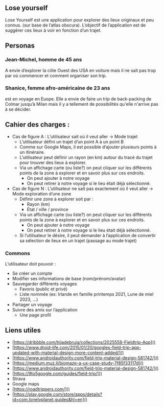 ## Lose yourself

Lose Yourself est une application pour explorer des lieux originaux et peu connus. (sur base de l’atlas obscura). L’objectif de l’application est de suggérer ces lieux à voir en fonction d’un trajet.


## Personas

### Jean-Michel, homme de 45 ans
A envie d’explorer la côte Ouest des USA en voiture mais il ne sait pas trop par où commencer et comment organiser son trip.

### Shanice, femme afro-américaine de 23 ans
est en voyage en Euope. Elle a envie de faire un trip de back-packing de Colmar jusqu’à Milan mais il y a tellement de possibilités qu'elle n'arrive pas à se décider.


## Cahier des charges : 

- Cas de figure A : L’utilisateur sait où il veut aller -> Mode trajet
    - L’utilisateur défini un trajet d’un point A à un point B
    - Comme sur Google Maps, il est possible d’ajouter plusieurs points à un itinéraire. 
    - L’utilisateur peut définir un rayon (en km) autour du tracé du trajet pour trouver des lieux à explorer.
    - Via un affichage carte (ou liste?) on peut cliquer sur les différents points de la zone à explorer et en savoir plus sur ces endroits.
        - On peut ajouter à notre voyage
        - On peut retirer à notre voyage si le lieu était déjà sélectionné.
- Cas de figure N : L’utilisateur ne sait pas exactement où il veut aller -> Mode exploration d’une zone
    - Définir une zone à explorer soit par :
        - Rayon (km)
        - État / ville / province
    - Via un affichage carte (ou liste?) on peut cliquer sur les différents points de la zone à explorer et en savoir plus sur ces endroits.
        - On peut ajouter à notre voyage
        - On peut retirer à notre voyage si le lieu était déjà sélectionné.
    - Si l’utilisateur le désire, il peut demander à l’application de convertir sa sélection de lieux en un trajet (passage au mode trajet)

### Commons 
L’utilisateur doit pouvoir :
- Se créer un compte
- Modifier ses informations de base (nom/prénom/avatar)
- Sauvegarder différents voyages
    - Favoris (public et privé)
    - Liste nommée (ex: Irlande en famille printemps 2021, Lune de miel 2023, …)
- Partager un voyage 
- Suivre des amis sur l’application
    - Une page profil
    


## Liens utiles

- [https://dribbble.com/hijadebruja/collections/2025558-Fieldtrip-App]()
- [https://www.droid-life.com/2015/01/20/googles-field-trip-app-updated-with-material-design-more-content-added/]()
- [https://www.androidauthority.com/field-trip-material-design-581742/]()
- [https://medium.muz.li/biomaze-a-ux-case-study-7f85f33117d]()
- [https://www.androidauthority.com/field-trip-material-design-581742/]()
- [https://9to5google.com/guides/field-trip/]()
- Strava
- Google maps
- [https://roadtrippers.com/]()
- [https://play.google.com/store/apps/details?id=com.lonelyplanet.guides&hl=en]()
